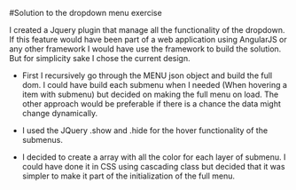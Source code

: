 #Solution to the dropdown menu exercise


I created a Jquery plugin that manage all the functionality of the dropdown. If this feature would have been part
of a web application using AngularJS or any other framework I would have use the framework to build the 
solution. But for simplicity sake I chose the current design. 

* First I recursively go through the MENU json object and build the full dom.
I could have build each submenu when I needed (When hovering a item with submenu) but decided on 
making the full menu on load. The other approach would be preferable if there is a chance the data might 
change dynamically.

* I used the JQuery .show and .hide for the hover functionality of the submenus.

* I decided to create a array with all the color for each layer of submenu. I could have done it in
CSS using cascading class but decided that it was simpler to make it part of the initialization of the full menu.